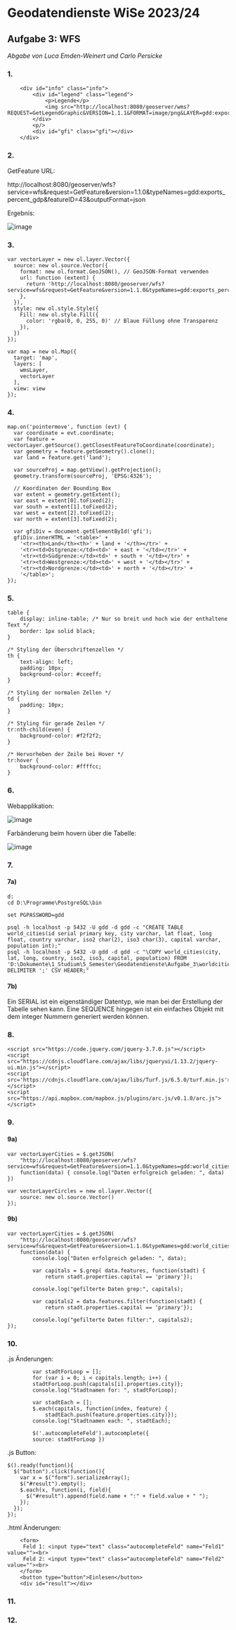 # Geodatendienste WiSe 2023/24
## Aufgabe 3: WFS
*Abgabe von Luca Emden-Weinert und Carlo Persicke*

### 1. 

```
	<div id="info" class="info">
		<div id="legend" class="legend">
			<p>Legende</p>
			<img src="http://localhost:8080/geoserver/wms?REQUEST=GetLegendGraphic&VERSION=1.1.1&FORMAT=image/png&LAYER=gdd:exports_percent_gdp">
		</div>
		<p/>
		<div id="gfi" class="gfi"></div>
	</div>
```

### 2. 

GetFeature URL:

http://localhost:8080/geoserver/wfs?service=wfs&request=GetFeature&version=1.1.0&typeNames=gdd:exports_percent_gdp&featureID=43&outputFormat=json

Ergebnis:

![image](https://github.com/caaarlito/Geodatendienste/assets/134683878/564c68db-bfd5-4371-9c0b-120800042b95)


### 3. 

```
var vectorLayer = new ol.layer.Vector({
  source: new ol.source.Vector({
    format: new ol.format.GeoJSON(), // GeoJSON-Format verwenden
    url: function (extent) {
      return 'http://localhost:8080/geoserver/wfs?service=wfs&request=GetFeature&version=1.1.0&typeNames=gdd:exports_percent_gdp&outputFormat=json';
    },
  }),
  style: new ol.style.Style({
    Fill: new ol.style.Fill({
      color: 'rgba(0, 0, 255, 0)' // Blaue Füllung ohne Transparenz
    }),
  })
});

var map = new ol.Map({
  target: 'map',
  layers: [
    wmsLayer,
	vectorLayer
  ],
  view: view 
});
```

### 4.

```
map.on('pointermove', function (evt) {
  var coordinate = evt.coordinate;
  var feature = vectorLayer.getSource().getClosestFeatureToCoordinate(coordinate);
  var geometry = feature.getGeometry().clone();
  var land = feature.get('land');
  
  var sourceProj = map.getView().getProjection();
  geometry.transform(sourceProj, 'EPSG:4326');
  
  // Koordinaten der Bounding Box
  var extent = geometry.getExtent();
  var east = extent[0].toFixed(2);
  var south = extent[1].toFixed(2);
  var west = extent[2].toFixed(2);
  var north = extent[3].toFixed(2);

  var gfiDiv = document.getElementById('gfi');
  gfiDiv.innerHTML = '<table>' +
	'<tr><th>Land</th><th>' + land + '</th></tr>' +
	'<tr><td>Ostgrenze:</td><td>' + east + '</td></tr>' +
	'<tr><td>Südgrenze:</td><td>' + south + '</td></tr>' +
	'<tr><td>Westgrenze:</td><td>' + west + '</td></tr>' +
	'<tr><td>Nordgrenze:</td><td>' + north + '</td></tr>' +
	'</table>';
});
```

### 5.

```
table {
    display: inline-table; /* Nur so breit und hoch wie der enthaltene Text */
	border: 1px solid black;
}

/* Styling der Überschriftenzellen */
th {
    text-align: left;
    padding: 10px;
    background-color: #cceeff;
}

/* Styling der normalen Zellen */
td {
    padding: 10px;
}

/* Styling für gerade Zeilen */
tr:nth-child(even) {
    background-color: #f2f2f2;
}

/* Hervorheben der Zeile bei Hover */
tr:hover {
    background-color: #ffffcc;
}
```

### 6.

Webapplikation:

![image](https://github.com/caaarlito/Geodatendienste/assets/134683878/54f07a85-53da-41b1-8e03-5d6dc9f23866)

Farbänderung beim hovern über die Tabelle: 

![image](https://github.com/caaarlito/Geodatendienste/assets/134683878/61565be0-30e0-4ad4-9121-79784e913289)

### 7.

#### 7a) 

```
d:
cd D:\Programme\PostgreSQL\bin

set PGPASSWORD=gdd

psql -h localhost -p 5432 -U gdd -d gdd -c "CREATE TABLE world_cities(id serial primary key, city varchar, lat float, long float, country varchar, iso2 char(2), iso3 char(3), capital varchar, population int);"
psql -h localhost -p 5432 -U gdd -d gdd -c "\COPY world_cities(city, lat, long, country, iso2, iso3, capital, population) FROM 'D:\Dokumente\1_Studium\5_Semester\Geodatendienste\Aufgabe_3\worldcities.csv' DELIMITER ';' CSV HEADER;"
```

#### 7b)

Ein SERIAL ist ein eigenständiger Datentyp, wie man bei der Erstellung der Tabelle sehen kann. Eine SEQUENCE hingegen ist ein einfaches Objekt mit dem integer Nummern generiert werden können.

### 8.

```
<script src="https://code.jquery.com/jquery-3.7.0.js"></script>
<script src="https://cdnjs.cloudflare.com/ajax/libs/jqueryui/1.13.2/jquery-ui.min.js"></script>
<script src='https://cdnjs.cloudflare.com/ajax/libs/Turf.js/6.5.0/turf.min.js'></script>
<script src="https://api.mapbox.com/mapbox.js/plugins/arc.js/v0.1.0/arc.js"></script>
```

### 9.


#### 9a)

```
var vectorLayerCities = $.getJSON(
	"http://localhost:8080/geoserver/wfs?service=wfs&request=GetFeature&version=1.1.0&typeNames=gdd:world_cities&outputFormat=json",
	function(data) { console.log("Daten erfolgreich geladen: ", data)
})

var vectorLayerCircles = new ol.layer.Vector({
	source: new ol.source.Vector()
});
```

#### 9b)

```
var vectorLayerCities = $.getJSON(
	"http://localhost:8080/geoserver/wfs?service=wfs&request=GetFeature&version=1.1.0&typeNames=gdd:world_cities&outputFormat=json",
	function(data) {
		console.log("Daten erfolgreich geladen: ", data);
		
		var capitals = $.grep( data.features, function(stadt) {
			return stadt.properties.capital == 'primary'});
		
		console.log("gefilterte Daten grep:", capitals);
		
		var capitals2 = data.features.filter(function(stadt) {
			return stadt.properties.capital == 'primary'});
			
		console.log("gefilterte Daten filter:", capitals2);
});

```

### 10.

.js Änderungen:

```
		var stadtForLoop = [];
		for (var i = 0; i < capitals.length; i++) {
		stadtForLoop.push(capitals[i].properties.city)};
		console.log("Stadtnamen for: ", stadtForLoop);
		
		var stadtEach = [];
		$.each(capitals, function(index, feature) {
			stadtEach.push(feature.properties.city)});
		console.log("Stadtnamen each: ", stadtEach);

		$('.autocompleteFeld').autocomplete({
		source: stadtForLoop })	
```

.js Button:

```
$().ready(function(){
  $("button").click(function(){
    var x = $("form").serializeArray();
	$("#result").empty();
    $.each(x, function(i, field){
      $("#result").append(field.name + ":" + field.value + " ");
    });
  });
});
```

.html Änderungen:

```
	<form>
	 Feld 1: <input type="text" class="autocompleteFeld" name="Feld1" value=""><br>
	 Feld 2: <input type="text" class="autocompleteFeld" name="Feld2" value=""><br>
	</form>
	<button type="button">Einlesen</button>
	<div id="result"></div>
```
### 11.

### 12.
